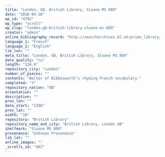 ```yaml
---
title: "London, GB, British Library, Sloane MS 809"
date: "2016-09-28"
wp_id: "4702"
wp_type: "scroll"
wp_slug: "london-gb-british-library-sloane-ms-809"
creator: "admin"
online_bibliography_record: "http://searcharchives.bl.uk/primo_library/libweb/action/display.do?tabs=detailsTab&ct=display&fn=search&doc=IAMS040-002113161&indx=1&recIds=IAMS040-002113161&recIdxs=0&elementId=0&renderMode=poppedOut&displayMode=full&frbrVersion=&dscnt=1&frbg=&scp.scps=scope%3A%28BL%29&tab=local&dstmp=1405131807890&srt=rank&mode=Basic&dum=true&vl(freeText0)=Sloane+MS+809&vid=IAMS_VU2"
language_1: "French"
language_2: "English"
lib_lon: ""
meta_title: "London, GB, British Library, Sloane MS 809"
date_quality: "ca"
length: "134.6"
repository_city: "London"
number_of_pieces: ""
contents: "Walter of Bibbesworth’s rhyming French vocabulary."
completed: "Y"
repository_nation: "GB"
orientation: ""
description: ""
prov_lon: ""
date_start: "1300"
prov_lat: ""
width: "10"
repository: "British Library"
repository_name_and_city: "British Library, London GB"
shelfmark: "Sloane MS 809"
provenance: "Unknown Provenance"
lib_lat: ""
online_images: ""
_scrolls_id: "467"
---
```



